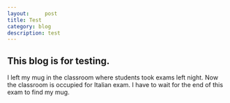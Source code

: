 ```yaml
---
layout:     post
title: Test     
category: blog
description: test
---
```

## This blog is for testing.
I left my mug in the classroom where students took exams left night. Now the classroom is occupied for Italian exam. I have to wait for the end of this exam to find my mug.
